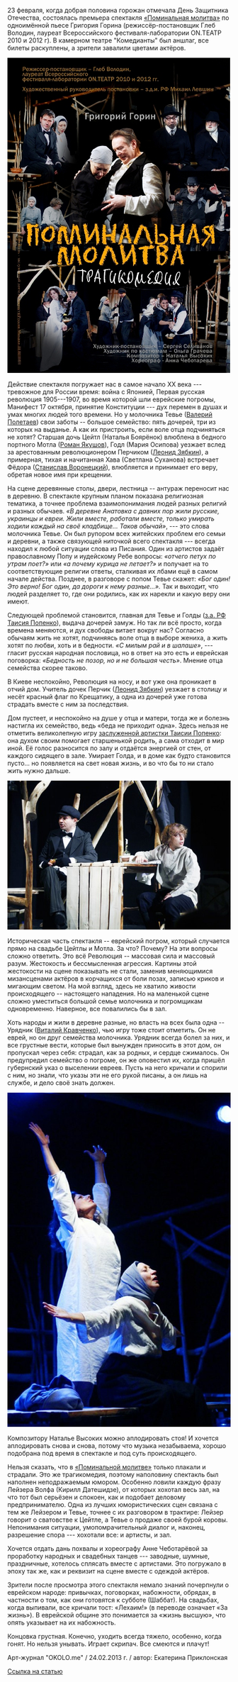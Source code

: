 23 февраля, когда добрая половина горожан отмечала День Защитника Отечества, состоялась премьера спектакля [«Поминальная молитва»][0] по одноимённой пьесе Григория Горина (режиссёр-постановщик Глеб Володин, лауреат Всероссийского фестиваля-лаборатории ON.ТЕАТР 2010 и 2012 г). В камерном театре "Комедианты" был аншлаг, все билеты раскуплены, а зрители завалили цветами актёров.


![](image-01.jpg)


Действие спектакля погружает нас в самое начало XX века --- тревожное для России время: война с Японией, Первая русская революция 1905---1907, во время которой шли еврейские погромы, Манифест 17 октября, принятие Конституции --- дух перемен в душах и умах многих людей того времени. Но у молочника Тевье ([Валерий Полетаев][1]) свои заботы -- большое семейство: пять дочерей, три из которых на выданье. А как их пристроить, если воле отца подчиняться не хотят? Старшая дочь Цейтл (Наталья Боярёнок) влюблена в бедного портного Мотла ([Роман Якушов][2]), Годл (Мария Осипова) уезжает вслед за арестованным революционером Перчиком ([Леонид Зябкин][3]), а примерная, тихая и начитанная Хава (Светлана Суханова) встречает Фёдора ([Станислав Воронецкий][5]), влюбляется и принимает его веру, обретая новое имя при крещении.


На сцене деревянные столы, двери, лестница -- антураж переносит нас в деревню. В спектакле крупным планом показана религиозная тематика, а точнее проблема взаимопонимания людей разных религий и разных обычаев. _«В деревне Анатовка с давних пор жили русские, украинцы и евреи. Жили вместе, работали вместе, только умирать ходили каждый на своё кладбище… Таков обычай»_, --- это слова молочника Тевье. Он был рупором всех житейских проблем его семьи и деревни, а также связующей ниточкой всего спектакля --- всегда находил к любой ситуации слова из Писания. Один из артистов задаёт православному Попу и иудейскому Ребе вопросы: _«отчего петух по утрам поет?»_ или _«а почему курица не летает?»_ и получает на то соответствующие религии ответы, сталкивая их лбами ещё в самом начале действа. Позднее, в разговоре с попом Тевье скажет: _«Бог один! Это верно! Бог один, да дороги к нему разные...»._ Так и выходит, что людей разделяет то, где они родились, как их нарекли и какую веру они имеют.


Следующей проблемой становится, главная для Тевье и Голды ([з.а. РФ Таисия Попенко][6]), выдача дочерей замуж. Но так ли всё просто, когда времена меняются, и дух свободы витает вокруг нас? Согласно обычаям жить не хотят, подчиняясь воле отца в выборе жениха, а жить хотят по любви, хоть и в бедности. _«С милым рай и в шалаше»_, --- гласит русская народная пословица, но в ответ на это есть и еврейская поговорка: _«Бедность не позор, но и не большая честь»_. Мнение отца семейства скорее таково.


В Киеве неспокойно, Революция на носу, и вот уже она проникает в отчий дом. Учитель дочек Перчик ([Леонид Зябкин][3]) уезжает в столицу и несёт красный флаг по Крещатику, а одна из дочерей уже готова страдать вместе с ним за последствия.


Дом пустеет, и неспокойно на душе у отца и матери, тогда же и болезнь настигла их семейство, ведь «беда не приходит одна». Здесь нельзя не отметить великолепную игру [заслуженной артистки Таисии Попенко][6]: она духом своим помогает старшенькой родить, а сама отходит в мир иной. Её голос разносится по залу и отдаётся энергией от стен, от каждого сидящего в зале. Умирает Голда, и в доме как будто становится пусто... но появляется на свет новая жизнь, и во что бы то ни стало жить нужно дальше.


![](image-02.jpg)


Историческая часть спектакля -- еврейский погром, который случается прямо на свадьбе Цейтлы и Мотла. За что? Почему? На эти вопросы сложно ответить. Это всё Революция -- массовая сила и массовый разум. Жестокость и бессмысленная агрессия. Картины этой жестокости на сцене показывать не стали, заменив меняющимися мизансценами актёров в корчащихся от боли позах, записью криков и мигающим светом. На мой взгляд, здесь не хватило живости происходящего -- настоящего нападения. Но на маленькой сцене сложно уместиться большой семье молочника и погромщикам одновременно. Наверное, все повалились бы в зал.


Хоть народы и жили в деревне разные, но власть на всех была одна -- Урядник ([Виталий Кравченко][7]), чью игру тоже стоит отметить. Он не еврей, но он друг семейства молочника. Урядник всегда болел за них, и все грустные вести, которые был вынужден приносить в этот дом, он пропускал через себя: страдал, как за родных, и сердце сжималось. Он предупредил семейство о погроме, он же оповестил их, когда пришёл губернский указ о выселении евреев. Пусть на него кричали и спорили с ним, но знали, что указы эти не его рукой писаны, а он лишь на службе, и дело своё знать должен.


![](image-03.jpg)


Композитору Наталье Высоких можно аплодировать стоя! И хочется аплодировать снова и снова, потому что музыка незабываема, хорошо подобрана под время в спектакле и под суть происходящего.


Нельзя сказать, что в [«Поминальной молитве»][0] только плакали и страдали. Это же трагикомедия, поэтому наполовину спектакль был наполнен неподражаемым юмором. Особенно ловили каждую фразу Лейзера Волфа (Кирилл Датешидзе), от которых хохотал весь зал, на что тот был серьёзен и спокоен, как и подобает деловому предпринимателю. Одна из лучших юмористических сцен связана с тем же Лейзером и Тевье, точнее с их разговором в трактире: Лейзер говорит о сватовстве к Цейтле, а Тевье о продаже своей бурой коровы. Непонимания ситуации, умопомрачительный диалог и, наконец, разрешение спора --- хохотали все: и артисты, и зал.


Хочется отдать дань похвалы и хореографу Анне Чеботарёвой за проработку народных и свадебных танцев --- заводные, шумные, праздничные, хотелось сплясать вместе с артистами. Это погружало в эпоху так же, как и реквизит на сцене вместе с одеждой актёров.


Зрители после просмотра этого спектакля немало знаний почерпнули о еврейском народе: привычках, поговорках, набожности, обрядах, в частности о том, как они готовятся к субботе (Шаббат). На свадьбах, когда выпивали, все кричали тост: «Лехаим!» (в переводе означает «За жизнь»). В еврейской общине это понимается за «жизнь высшую», что опять указывает на их набожность.


Концовка грустная. Конечно, уходить всегда тяжело, особенно, когда гонят. Но нельзя унывать. Играет скрипач. Все смеются и плачут!


Арт-журнал "OKOLO.me" / 24.02.2013 г. / автор: Екатерина Приклонская


[Ссылка на статью][8]

[0]: ../../performance/pominalnaya-molitva "Поминальная молитва"
[1]: ../../person/valerii-poletaev "Валерий Полетаев"
[2]: ../../person/roman-yakushov "Роман Якушов"
[3]: ../../person/leonid-zyabkin "Леонид Зябкин"
[5]: ../../person/stanislav-voronetskii "Станислав Воронецкий"
[6]: ../../person/taisiya-popenko "Таисия Попенко"
[7]: ../../person/vitalii-kravchenko "Виталий Кравченко"
[8]: http://okolo.me/2013/02/vmeste-my-ne-propadyom-ili-pominalnaya-molitva-g-gorina/